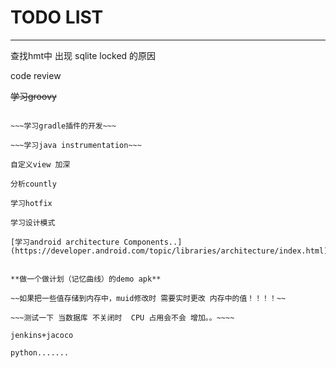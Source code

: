 # TODO LIST
---
查找hmt中 出现 sqlite locked 的原因


code review

~~学习groovy~~

~~~学习gradle ...~~~

~~~学习gradle插件的开发~~~

~~~学习java instrumentation~~~

自定义view 加深

分析countly

学习hotfix

学习设计模式

[学习android architecture Components..](https://developer.android.com/topic/libraries/architecture/index.html)


**做一个做计划（记忆曲线）的demo apk**

~~如果把一些值存储到内存中，muid修改时 需要实时更改 内存中的值！！！！~~

~~~测试一下 当数据库 不关闭时  CPU 占用会不会 增加。。~~~~

jenkins+jacoco

python.......
